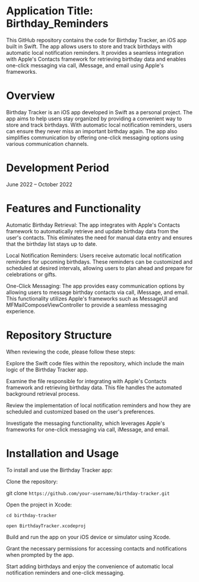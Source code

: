 # Application Title: Birthday_Reminders
This GitHub repository contains the code for Birthday Tracker, an iOS app built in Swift. The app allows users to store and track birthdays with automatic local notification reminders. It provides a seamless integration with Apple's Contacts framework for retrieving birthday data and enables one-click messaging via call, iMessage, and email using Apple's frameworks.

# Overview
Birthday Tracker is an iOS app developed in Swift as a personal project. The app aims to help users stay organized by providing a convenient way to store and track birthdays. With automatic local notification reminders, users can ensure they never miss an important birthday again. The app also simplifies communication by offering one-click messaging options using various communication channels.

# Development Period
June 2022 – October 2022

# Features and Functionality
Automatic Birthday Retrieval: The app integrates with Apple's Contacts framework to automatically retrieve and update birthday data from the user's contacts. This eliminates the need for manual data entry and ensures that the birthday list stays up to date.

Local Notification Reminders: Users receive automatic local notification reminders for upcoming birthdays. These reminders can be customized and scheduled at desired intervals, allowing users to plan ahead and prepare for celebrations or gifts.

One-Click Messaging: The app provides easy communication options by allowing users to message birthday contacts via call, iMessage, and email. This functionality utilizes Apple's frameworks such as MessageUI and MFMailComposeViewController to provide a seamless messaging experience.

# Repository Structure
When reviewing the code, please follow these steps:

Explore the Swift code files within the repository, which include the main logic of the Birthday Tracker app.

Examine the file responsible for integrating with Apple's Contacts framework and retrieving birthday data. This file handles the automated background retrieval process.

Review the implementation of local notification reminders and how they are scheduled and customized based on the user's preferences.

Investigate the messaging functionality, which leverages Apple's frameworks for one-click messaging via call, iMessage, and email.

# Installation and Usage
To install and use the Birthday Tracker app:

Clone the repository:

git clone ```https://github.com/your-username/birthday-tracker.git```

Open the project in Xcode:

```cd birthday-tracker```

```open BirthdayTracker.xcodeproj```

Build and run the app on your iOS device or simulator using Xcode.

Grant the necessary permissions for accessing contacts and notifications when prompted by the app.

Start adding birthdays and enjoy the convenience of automatic local notification reminders and one-click messaging.
